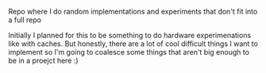 Repo where I do random implementations and experiments that don't fit into a full repo


Initially I planned for this to be something to do hardware experimenations like with caches. But honestly, there are a lot of cool difficult things I want to implement so I'm going to coalesce some things that aren't big enough to be in a proejct here :)
